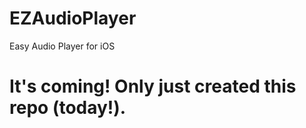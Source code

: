 EZAudioPlayer
=============

Easy Audio Player for iOS


It's coming! Only just created this repo (today!).
==============

